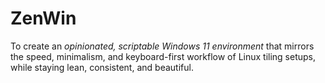 # ZenWin
 To create an *opinionated, scriptable Windows 11 environment* that mirrors the speed, minimalism, and keyboard-first workflow of Linux tiling setups, while staying lean, consistent, and beautiful.
